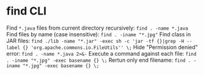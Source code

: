# find CLI

Find `*.java` files from current directory recursively: `find . -name *.java`
Find files by name (case insensitive): `find . -iname "*.jpg"`
Find class in JAR files: `find ./lib -name "*.jar" -exec sh -c 'jar -tf {}|grep -H --label {} 'org.apache.commons.io.FileUtils'' \;`
Hide "Permission denied" error: `find . -name *.java 2>&-`
Execute a command against each file: `find . -iname "*.jpg" -exec basename {} \;`
Rertun only end filename: `find . -iname "*.jpg" -exec basename {} \;`
